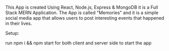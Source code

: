 This App is created Using React, Node.js, Express & MongoDB it is a Full Stack MERN Application.
The App is called "Memories" and it is a simple social media app that allows users to post interesting events that happened in their lives.

Setup:

run npm i && npm start for both client and server side to start the app
